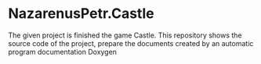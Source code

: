 # NazarenusPetr.Castle
The given project is finished the game Castle. This repository shows the source code of the project, prepare the documents created by an automatic program documentation Doxygen
